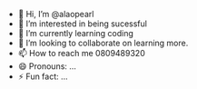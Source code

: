 - 👋 Hi, I’m @alaopearl
- 👀 I’m interested in being sucessful
- 🌱 I’m currently learning coding
- 💞️ I’m looking to collaborate on learning more.
- 📫 How to reach me 0809489320
- 😄 Pronouns: ...
- ⚡ Fun fact: ...

<!---
alaopearl/alaopearl is a ✨ special ✨ repository because its `README.md` (this file) appears on your GitHub profile.
You can click the Preview link to take a look at your changes.
--->
